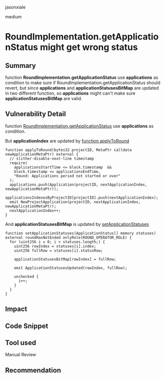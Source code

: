 jasonxiale

medium

# RoundImplementation.getApplicationStatus might get wrong status

## Summary
function **RoundImplementation.getApplicationStatus** use __applications__ as condition to make sure if RoundImplementation.getApplicationStatus should revert, but since __applications__ and __applicationStatusesBitMap__ are updated in two different function, so __applications__ might can't make sure __applicationStatusesBitMap__ are valid.

## Vulnerability Detail
function [RoundImplementation.getApplicationStatus](https://github.com/sherlock-audit/2023-03-Gitcoin/blob/main/contracts/contracts/round/RoundImplementation.sol#L417) use __applications__ as condition.

But __applicationIndex__ are updated by [function applyToRound](https://github.com/sherlock-audit/2023-03-Gitcoin/blob/main/contracts/contracts/round/RoundImplementation.sol#L371C3-L382)

    function applyToRound(bytes32 projectID, MetaPtr calldata newApplicationMetaPtr) external {
      // slither-disable-next-line timestamp
      require(
        applicationsStartTime <= block.timestamp  &&
        block.timestamp <= applicationsEndTime,
        "Round: Applications period not started or over"
      );
      applications.push(Application(projectID, nextApplicationIndex, newApplicationMetaPtr));
      applicationsIndexesByProjectID[projectID].push(nextApplicationIndex);
      emit NewProjectApplication(projectID, nextApplicationIndex, newApplicationMetaPtr);
      nextApplicationIndex++;
    }

And __applicationStatusesBitMap__ is updated by [setApplicationStatuses](https://github.com/sherlock-audit/2023-03-Gitcoin/blob/main/contracts/contracts/round/RoundImplementation.sol#L398-L411)

    function setApplicationStatuses(ApplicationStatus[] memory statuses) external roundHasNotEnded onlyRole(ROUND_OPERATOR_ROLE) {
      for (uint256 i = 0; i < statuses.length;) {
        uint256 rowIndex = statuses[i].index;
        uint256 fullRow = statuses[i].statusRow;
  
        applicationStatusesBitMap[rowIndex] = fullRow;
  
        emit ApplicationStatusesUpdated(rowIndex, fullRow);
  
        unchecked {
          i++;
        }
      }
    }



## Impact

## Code Snippet

## Tool used

Manual Review

## Recommendation
